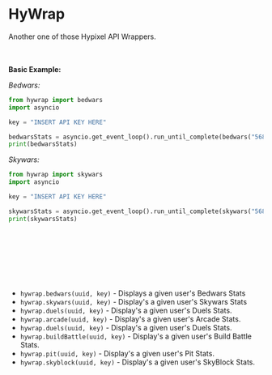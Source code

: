 <h1>HyWrap</h1>

Another one of those Hypixel API Wrappers.
<br/>
<br/>
<br/>

**Basic Example:**
<br/>

*Bedwars:*
```py
from hywrap import bedwars
import asyncio

key = "INSERT API KEY HERE"

bedwarsStats = asyncio.get_event_loop().run_until_complete(bedwars("568e9c0662504e8695a809bb277baa9b", key))
print(bedwarsStats)
```

*Skywars:*
```py
from hywrap import skywars
import asyncio

key = "INSERT API KEY HERE"

skywarsStats = asyncio.get_event_loop().run_until_complete(skywars("568e9c0662504e8695a809bb277baa9b", key))
print(skywarsStats)
```

<br/>
<br/>
<br/>
<br/>
<br/>
<br/>

- `hywrap.bedwars(uuid, key)` - Displays a given user's Bedwars Stats
- `hywrap.skywars(uuid, key)` - Display's a given user's Skywars Stats
- `hywrap.duels(uuid, key)` - Display's a given user's Duels Stats.
- `hywrap.arcade(uuid, key)` - Display's a given user's Arcade Stats.
- `hywrap.duels(uuid, key)` - Display's a given user's Duels Stats.
- `hywrap.buildBattle(uuid, key)` - Display's a given user's Build Battle Stats.
- `hywrap.pit(uuid, key)` - Display's a given user's Pit Stats.
- `hywrap.skyblock(uuid, key)` - Display's a given user's SkyBlock Stats.
